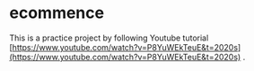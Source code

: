 # ecommence

This is a practice project by following Youtube tutorial [https://www.youtube.com/watch?v=P8YuWEkTeuE&t=2020s](https://www.youtube.com/watch?v=P8YuWEkTeuE&t=2020s) .
